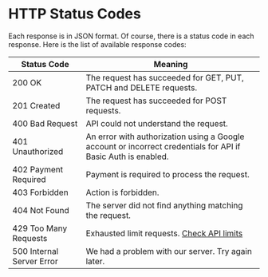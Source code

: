 # HTTP Status Codes

Each response is in JSON format. Of course, there is a status code in each response. Here is the list of available response codes:


Status Code | Meaning
---------- | -------
200 OK | The request has succeeded for GET, PUT, PATCH and DELETE requests.
201 Created | The request has succeeded for POST requests.
400 Bad Request | API could not understand the request.
401 Unauthorized | An error with authorization using a Google account or incorrect credentials for API if Basic Auth is enabled.
402 Payment Required | Payment is required to process the request.
403 Forbidden | Action is forbidden.
404 Not Found | The server did not find anything matching the request.
429 Too Many Requests | Exhausted limit requests. [Check API limits](#api-limits)
500 Internal Server Error | We had a problem with our server. Try again later.
